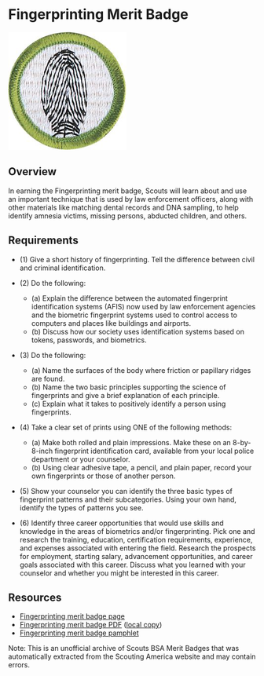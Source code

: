

# Fingerprinting Merit Badge

![Fingerprinting Merit Badge](images/fingerprinting-merit-badge.jpg)

## Overview



In earning the Fingerprinting merit badge, Scouts will learn about and use an important technique that is used by law enforcement officers, along with other materials like matching dental records and DNA sampling, to help identify amnesia victims, missing persons, abducted children, and others.

## Requirements

* (1) Give a short history of fingerprinting. Tell the difference between civil and criminal identification.
* (2) Do the following:
    * (a) Explain the difference between the automated fingerprint identification systems (AFIS) now used by law enforcement agencies and the biometric fingerprint systems used to control access to computers and places like buildings and airports.
    * (b) Discuss how our society uses identification systems based on tokens, passwords, and biometrics.


* (3) Do the following:
    * (a) Name the surfaces of the body where friction or papillary ridges are found.
    * (b) Name the two basic principles supporting the science of fingerprints and give a brief explanation of each principle.
    * (c) Explain what it takes to positively identify a person using fingerprints.


* (4) Take a clear set of prints using ONE of the following methods:
    * (a) Make both rolled and plain impressions. Make these on an 8-by-8-inch fingerprint identification card, available from your local police department or your counselor.
    * (b) Using clear adhesive tape, a pencil, and plain paper, record your own fingerprints or those of another person.


* (5) Show your counselor you can identify the three basic types of fingerprint patterns and their subcategories. Using your own hand, identify the types of patterns you see.
* (6) Identify three career opportunities that would use skills and knowledge in the areas of biometrics and/or fingerprinting. Pick one and research the training, education, certification requirements, experience, and expenses associated with entering the field. Research the prospects for employment, starting salary, advancement opportunities, and career goals associated with this career. Discuss what you learned with your counselor and whether you might be interested in this career.


## Resources

- [Fingerprinting merit badge page](https://www.scouting.org/merit-badges/fingerprinting/)
- [Fingerprinting merit badge PDF](https://filestore.scouting.org/filestore/Merit_Badge_ReqandRes/Fingerprinting.pdf) ([local copy](files/fingerprinting-merit-badge.pdf))
- [Fingerprinting merit badge pamphlet](None)

Note: This is an unofficial archive of Scouts BSA Merit Badges that was automatically extracted from the Scouting America website and may contain errors.